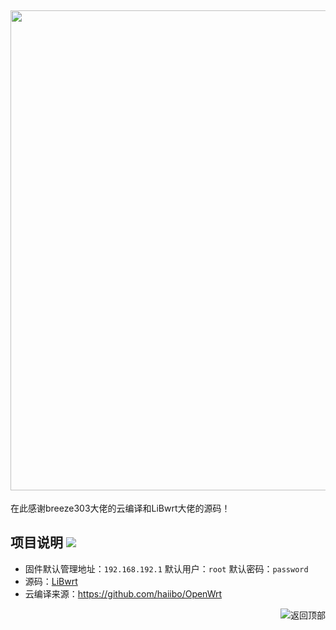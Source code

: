 ## <img width="768" src="https://github.com/openwrt/openwrt/blob/main/include/logo.png"/>

在此感谢breeze303大佬的云编译和LiBwrt大佬的源码！

[breeze303]: https://github.com/breeze303/openwrt-ci
[LiBwrt]: https://github.com/LiBwrt/openwrt-6.x



## 项目说明 [![](https://img.shields.io/badge/-项目基本介绍-FFFFFF.svg)](#项目说明-)
- 固件默认管理地址：`192.168.192.1` 默认用户：`root` 默认密码：`password`
- 源码：[LiBwrt](https://github.com/LiBwrt-op/openwrt-6.x)
- 云编译来源：https://github.com/haiibo/OpenWrt


<a href="#readme">
<img src="https://img.shields.io/badge/-返回顶部-FFFFFF.svg" title="返回顶部" align="right"/>
</a>

